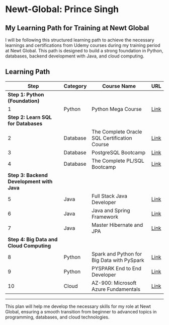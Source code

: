 # Newt-Global: Prince Singh

## My Learning Path for Training at Newt Global

I will be following this structured learning path to achieve the necessary learnings and certifications from Udemy courses during my training period at Newt Global. This path is designed to build a strong foundation in Python, databases, backend development with Java, and cloud computing.

## Learning Path

| **Step**  | **Category**     | **Course Name**                                       | **URL**  |
|-----------|----------------|--------------------------------------------------------|----------|
| **Step 1: Python (Foundation)** |
| 1         | Python         | Python Mega Course | <a href="https://www.udemy.com/course/the-python-mega-course/" target="_blank">Link</a> |
| **Step 2: Learn SQL for Databases** |
| 2         | Database       | The Complete Oracle SQL Certification Course | <a href="https://www.udemy.com/course/the-complete-oracle-sql-certification-course/" target="_blank">Link</a> |
| 3         | Database       | PostgreSQL Bootcamp | <a href="https://www.udemy.com/course/postgresqlmasterclass/" target="_blank">Link</a> |
| 4         | Database       | The Complete PL/SQL Bootcamp | <a href="https://www.udemy.com/course/plsql-beginner-to-advanced-become-a-perfect-plsql-developer/" target="_blank">Link</a> |
| **Step 3: Backend Development with Java** |
| 5         | Java           | Full Stack Java Developer | <a href="https://www.udemy.com/course/full-stack-java-developer-java/" target="_blank">Link</a> |
| 6         | Java           | Java and Spring Framework | <a href="https://www.udemy.com/course/spring-5-with-spring-boot-2/" target="_blank">Link</a> |
| 7         | Java           | Master Hibernate and JPA | <a href="https://www.udemy.com/course/hibernate-jpa-tutorial-for-beginners-in-100-steps/" target="_blank">Link</a> |
| **Step 4: Big Data and Cloud Computing** |
| 8         | Python         | Spark and Python for Big Data with PySpark | <a href="https://www.udemy.com/course/spark-and-python-for-big-data-with-pyspark/" target="_blank">Link</a> |
| 9         | Python         | PYSPARK End to End Developer | <a href="https://www.udemy.com/course/pyspark-end-to-end-developer-course-spark-with-python/" target="_blank">Link</a> |
| 10        | Cloud          | AZ-900: Microsoft Azure Fundamentals | <a href="https://www.udemy.com/course/az900-azure/" target="_blank">Link</a> |

---

This plan will help me develop the necessary skills for my role at Newt Global, ensuring a smooth transition from beginner to advanced topics in programming, databases, and cloud technologies.

